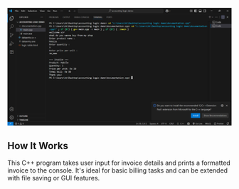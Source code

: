 ![Invoice Preview](invoice.png)

## How It Works
This C++ program takes user input for invoice details and prints a formatted invoice to the console. It's ideal for basic billing tasks and can be extended with file saving or GUI features.




